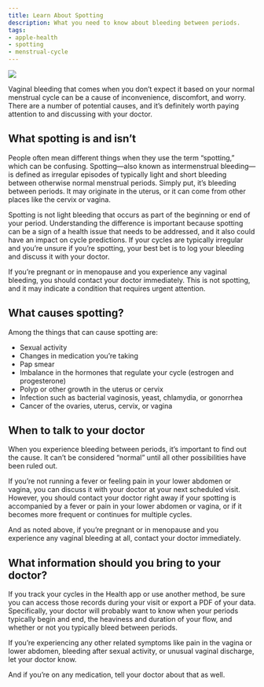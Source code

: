 ```yaml
---
title: Learn About Spotting
description: What you need to know about bleeding between periods.
tags:
- apple-health
- spotting
- menstrual-cycle
---
```


![](/images/Spotting_Article_Illustration.jpg)

Vaginal bleeding that comes when you don’t expect it based on your normal menstrual cycle can be a cause of inconvenience, discomfort, and worry. There are a number of potential causes, and it’s definitely worth paying attention to and discussing with your doctor.

## What spotting is and isn’t

People often mean different things when they use the term “spotting,” which can be confusing. Spotting—also known as intermenstrual bleeding—is defined as irregular episodes of typically light and short bleeding between otherwise normal menstrual periods. Simply put, it’s bleeding between periods. It may originate in the uterus, or it can come from other places like the cervix or vagina.

Spotting is not light bleeding that occurs as part of the beginning or end of your period. Understanding the difference is important because spotting can be a sign of a health issue that needs to be addressed, and it also could have an impact on cycle predictions. If your cycles are typically irregular and you’re unsure if you’re spotting, your best bet is to log your bleeding and discuss it with your doctor.

If you’re pregnant or in menopause and you experience any vaginal bleeding, you should contact your doctor immediately. This is not spotting, and it may indicate a condition that requires urgent attention.

## What causes spotting?

Among the things that can cause spotting are:

- Sexual activity
- Changes in medication you’re taking
- Pap smear
- Imbalance in the hormones that regulate your cycle (estrogen and progesterone)
- Polyp or other growth in the uterus or cervix
- Infection such as bacterial vaginosis, yeast, chlamydia, or gonorrhea
- Cancer of the ovaries, uterus, cervix, or vagina

## When to talk to your doctor

When you experience bleeding between periods, it’s important to find out the cause. It can’t be considered “normal” until all other possibilities have been ruled out.

If you’re not running a fever or feeling pain in your lower abdomen or vagina, you can discuss it with your doctor at your next scheduled visit. However, you should contact your doctor right away if your spotting is accompanied by a fever or pain in your lower abdomen or vagina, or if it becomes more frequent or continues for multiple cycles.

And as noted above, if you’re pregnant or in menopause and you experience any vaginal bleeding at all, contact your doctor immediately.

## What information should you bring to your doctor?

If you track your cycles in the Health app or use another method, be sure you can access those records during your visit or export a PDF of your data. Specifically, your doctor will probably want to know when your periods typically begin and end, the heaviness and duration of your flow, and whether or not you typically bleed between periods.

If you’re experiencing any other related symptoms like pain in the vagina or lower abdomen, bleeding after sexual activity, or unusual vaginal discharge, let your doctor know.

And if you’re on any medication, tell your doctor about that as well.
